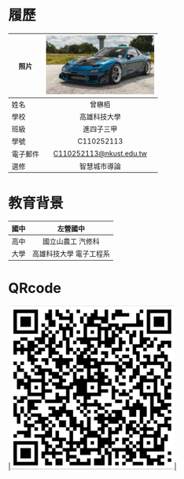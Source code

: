 # 履歷

|     照片     |<img src="https://github.com/C110252113/C110252113/blob/main/8329135.jpg" width=220 height=120/>|
| ---------------- |:-----------------------------:|
| 姓名             |曾楙栢                |
| 學校             | 高雄科技大學                  |
| 班級          | 進四子三甲            |
| 學號        | C110252113                  |
| 電子郵件         | C110252113@nkust.edu.tw          |
| 選修             | 智慧城市導論                |
# 教育背景

|國中 | 左營國中     |
| ---------------- |:-----------------------------:|
| 高中         |國立山農工 汽修科            |
| 大學         | 高雄科技大學  電子工程系               |
# QRcode
 |<img src="https://github.com/C110252113/C110252113/blob/main/QR.PNG" width=333 height=333/>|
